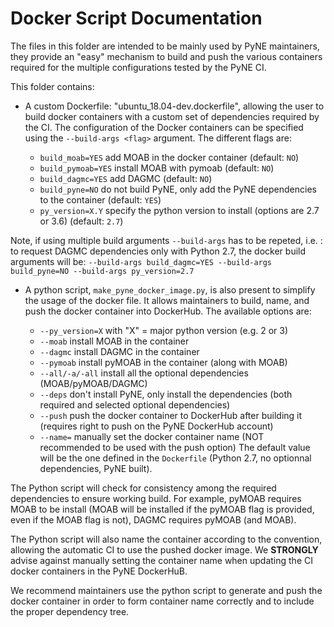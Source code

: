 Docker Script Documentation
===========================

The files in this folder are intended to be mainly used by PyNE maintainers,
they provide an "easy" mechanism to build and push the various containers
required for the multiple configurations tested by the PyNE CI.

This folder contains:

- A custom Dockerfile: "ubuntu_18.04-dev.dockerfile", allowing the user 
to build docker containers with a custom set of
  dependencies required by the CI. The configuration of the Docker containers
  can be specified using the `--build-args <flag>` argument. The different flags are:
    
    - `build_moab=YES` add MOAB in the docker container (default: `NO`)
    - `build_pymoab=YES` install MOAB with pymoab (default: `NO`)
    - `build_dagmc=YES` add DAGMC (default: `NO`)
    - `build_pyne=NO` do not build PyNE, only add the PyNE dependencies to the container (default: `YES`)
    - `py_version=X.Y` specify the python version to install (options are 2.7 or
      3.6) (default: `2.7`)


Note, if using multiple build arguments `--build-args` has to be repeted, i.e. :
to request DAGMC dependencies only with Python 2.7, the docker build arguments will be: 
`--build-args build_dagmc=YES --build-args build_pyne=NO --build-args py_version=2.7` 

- A python script, `make_pyne_docker_image.py`, is also present to simplify the usage of the docker file. It
 allows maintainers to build, name, and push the docker container into
  DockerHub. The available options are:
    
    - `--py_version=X` with "X" = major python version (e.g. 2 or 3)
    - `--moab` install MOAB in the container
    - `--dagmc` install DAGMC in the container
    - `--pymoab` install pyMOAB in the container (along with MOAB)
    - `--all/-a/-all` install all the optional dependencies (MOAB/pyMOAB/DAGMC) 
    - `--deps` don't install PyNE, only install the dependencies (both required and selected optional dependencies)
    - `--push` push the docker container to DockerHub after building it
      (requires right to push on the PyNE DockerHub account)
    - `--name=` manually set the docker container name (NOT recommended to be used
      with the push option)
The default value will be the one defined in the `Dockerfile` (Python 2.7, no
optionnal dependencies, PyNE built).

The Python script will check for consistency among the required dependencies to ensure
working build. For example, pyMOAB requires MOAB to be install (MOAB will be installed if
the pyMOAB flag is provided, even if the MOAB flag is not), DAGMC requires pyMOAB (and
MOAB).

The Python script will also name the container according to the
convention, allowing the automatic CI to use the pushed docker image. We
**STRONGLY** advise against manually setting the container name when updating the CI
docker containers in the PyNE DockerHuB. 


We recommend maintainers use the python script to generate and push the docker
container in order to form container name correctly and to include the proper
dependency tree.
